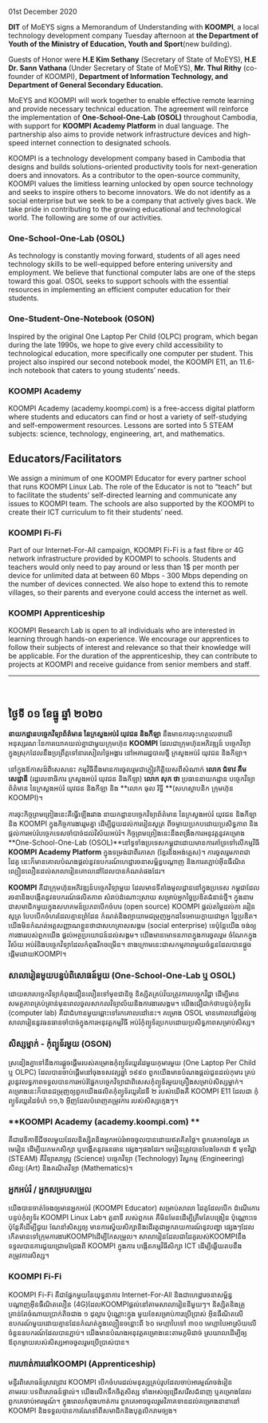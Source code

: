 01st December 2020

**DIT** of MoEYS signs a Memorandum of Understanding with **KOOMPI**, a local technology development company Tuesday afternoon at **the Department of Youth of the Ministry of Education, Youth and Sport**(new building).

Guests of Honor were **H.E Kim Sethany** (Secretary of State of MoEYS), **H.E Dr. Sann Vathana** (Under Secretary of State of MoEYS), **Mr. Thul Rithy** (co-founder of KOOMPI), **Department of Information Technology, and Department of General Secondary Education.**

MoEYS and KOOMPI will work together to enable effective remote learning and provide necessary technical education. The agreement will reinforce the implementation of **One-School-One-Lab (OSOL)** throughout Cambodia, with support for **KOOMPI Academy Platform** in dual language. The partnership also aims to provide network infrastructure devices and high-speed internet connection to designated schools. 

KOOMPI is a technology development company based in Cambodia that designs and builds solutions-oriented productivity tools for next-generation doers and innovators. As a contributor to the open-source community, KOOMPI values the limitless learning unlocked by open source technology and seeks to inspire others to become innovators. We do not identify as a social enterprise but we seek to be a company that actively gives back. We take pride in contributing to the growing educational and technological world. 
The following are some of our activities. 

### **One-School-One-Lab (OSOL)**
As technology is constantly moving forward, students of all ages need technology skills to be well-equipped before entering university and employment. We believe that functional computer labs are one of the steps toward this goal. OSOL seeks to support schools with the essential resources in implementing an efficient computer education for their students. 

### **One-Student-One-Notebook (OSON)**
Inspired by the original One Laptop Per Child (OLPC) program, which began during the late 1990s, we hope to give every child accessibility to technological education, more specifically one computer per student. This project also inspired our second notebook model, the KOOMPI E11, an 11.6-inch notebook that caters to young students’ needs. 


### **KOOMPI Academy**
KOOMPI Academy (academy.koompi.com) is a free-access digital platform where students and educators can find or host a variety of self-studying and self-empowerment resources. Lessons are sorted into 5 STEAM subjects: science, technology, engineering, art, and mathematics. 

## **Educators/Facilitators**
We assign a minimum of one KOOMPI Educator for every partner school that runs KOOMPI Linux Lab. The role of the Educator is not to “teach” but to facilitate the students’ self-directed learning and communicate any issues to KOOMPI team. The schools are also supported by the KOOMPI to create their ICT curriculum to fit their students’ need.

### **KOOMPI Fi-Fi**
Part of our Internet-For-All campaign, KOOMPI Fi-Fi is a fast fibre or 4G network infrastructure provided by KOOMPI to schools. Students and teachers would only need to pay around or less than 1$ per month per device for unlimited data at between 60 Mbps - 300 Mbps depending on the number of devices connected. We also hope to extend this to remote villages, so their parents and everyone could access the internet as well.

### **KOOMPI Apprenticeship**
KOOMPI Research Lab is open to all individuals who are interested in learning through hands-on experience. We encourage our apprentices to follow their subjects of interest and relevance so that their knowledge will be applicable. For the duration of the apprenticeship, they can contribute to projects at KOOMPI and receive guidance from senior members and staff. 

---

<br>

## ថ្ងៃទី ០១ ខែធ្នូ ឆ្នាំ ២០២០

**នាយកដ្ឋានបច្ចេកវិទ្យាព័ត៌មាន នៃក្រសួងអប់រំ យុវជន និងកីឡា** នឹងមានការចុះហត្ថលេខាលើ អនុស្សរណៈនៃការយោគយល់គ្នាជាមួយក្រុមហ៊ុន **KOOMPI** ដែលជាក្រុមហ៊ុនអភិវឌ្ឍន៍ បច្ចេកវិទ្យា ក្នុងស្រុកដែលនឹងប្រព្រឹត្តទៅនារសៀលថ្ងៃអង្គារ នៅអគាររដ្ឋបាលថ្មី ក្រសួងអប់រំ យុវជន និងកីឡា។

នៅក្នុងឪកាសដ៍ពិសេសនេះ កម្មវិធីនឹងមានការចូលរួមជាភ្ញៀវកិត្តិយសពីសំណាក់ **លោក ជំទាវ  គឹម សេដ្ឋានី** (រដ្ឋលេខាធិការ ក្រសួងអប់រំ យុវជន និងកីឡា) **លោក សុក ថា** ប្រធាននាយកដ្ឋាន​ បច្ចេកវិទ្យាព័ត៌មាន នៃក្រសួងអប់រំ យុវជន និង​កីឡា និង **លោក ធុល រិទ្ធី **(សហស្ថាបនិក ក្រុមហ៊ុន KOOMPI)។

ការចុះកិច្ចព្រមព្រៀងនេះគឺធ្វើឡើងរវាង នាយកដ្ឋានបច្ចេកវិទ្យាព័ត៌មាន នៃក្រសួងអប់រំ យុវជន និងកីឡា និង KOOMPI ក្នុងកិច្ចការងាររួមគ្នា ដើម្បីជួយដល់ការរៀនសូត្រ ពីចម្ងាយប្រកបដោយប្រសិទ្ធភាព និងផ្តល់ការអប់រំបច្ចេកទេសចាំបាច់ដល់វិស័យអប់រំ។ កិច្ចព្រមព្រៀងនេះនឹងពង្រឹងការអនុវត្តនូវគម្រោង **One-School-One-Lab (OSOL)**នៅទូទាំងប្រទេសកម្ពុជាដោយមានការគាំទ្រទៅលើកម្មវិធី **KOOMPI Academy Platform** ក្នុងទម្រង់ជាពីរភាសា (ខ្មែរនិងអង់គ្លេស)។ ការចូលរួមភាពជាដៃគូ នេះក៏មានគោលបំណងផ្តល់នូវឧបករណ៍ហេដ្ឋារចនាសម្ព័ន្ធបណ្តាញ និងការតភ្ជាប់អុីនធឺណិត ល្បឿនលឿនដល់សាលារៀនគោលដៅដែលបានកំណត់ផងដែរ។

**KOOMPI** គឺជាក្រុមហ៊ុនអភិវឌ្ឍន៍បច្ចេកវិទ្យាមួយ ដែលមានទីតាំងមូលដ្ឋាននៅក្នុងប្រទេស កម្ពុជាដែលរចនានិងបង្កើតនូវឧបករណ៍ផលិតភាព សំរាប់ដំណោះស្រាយ សម្រាប់អ្នកច្នៃប្រឌិតជំនាន់ថ្មី។ ក្នុងនាមជាសមាជិកមួយក្នុងសហគមន៍ប្រភពបើកចំហរ (open source) KOOMPI ផ្តល់តម្លៃដល់កា ររៀនសូត្រ បែបបើកចំហរដែលគ្មានព្រំដែន កំណត់និងព្យាយាមជម្រុញអ្នកដទៃអោយក្លាយជាអ្នក ច្នៃប្រឌិត។ យើងមិនកំណត់អត្តសញ្ញាណខ្លួនថាជាសហគ្រាសសង្គម (social enterprise) ទេប៉ុន្តែយើង ចង់ឲ្យការងាររបស់ពួកយើង ផ្តល់អត្ថប្រយោជន៍ដល់សង្គម។ យើងមានមោទនភាពក្នុងការចូលរួម ចំណែកក្នុងវិស័យ អប់រំនិងបច្ចេកវិទ្យាដែលកំពុងរីកចម្រើន។ 
ខាងក្រោមនេះជាសកម្មភាពមួយចំនួនដែលបានផ្តួចផ្តើមដោយKOOMPI។

### **សាលារៀនមួយបន្ទប់ពិសោធន៍មួយ (One-School-One-Lab ឬ OSOL)**

ដោយសារបច្ចេកវិទ្យាកំពុងជឿនលឿនទៅមុខជានិច្ច និស្សិតគ្រប់វ័យត្រូវការបច្ចេកវិជ្ជា ដើម្បីមាន សមត្ថភាពគ្រប់គ្រាន់មុនពេលចូលសាកលវិទ្យាល័យនិងការងារសង្គម។ យើងជឿជាក់ថាបន្ទប់កុំព្យូទ័រ (computer lab) គឺជាជំហានមួយឆ្ពោះទៅរកគោលដៅនេះ។ គម្រោង OSOL មានគោលដៅផ្តល់ឲ្យ សាលារៀននូវធនធានចាំបាច់ក្នុងការអនុវត្តកម្មវិធី អប់រំកុំព្យូទ័រប្រកបដោយប្រសិទ្ធភាពសម្រាប់សិស្ស។
 
### **សិស្សម្នាក់ - កុំព្យូទ័រមួយ (OSON)**

ស្រដៀងគ្នាទៅនឹងការផ្តួចផ្តើមរបស់គម្រោងកុំព្យូទ័រយួរដៃមួយកុមារមួយ (One Laptop Per Child ឬ OLPC) ដែលបានចាប់ផ្តើមនៅចុងទសវត្សឆ្នាំ ១៩៩០ ពួកយើងមានបំណងផ្តល់ជូនដល់កុមារ គ្រប់រូបនូវលទ្ធភាពទទួលបានការអប់រំផ្នែកបច្ចេកវិទ្យាជាពិសេសកុំព្យូទ័រមួយគ្រឿងសម្រាប់សិស្សម្នាក់។ គម្រោងនេះក៏បានជម្រុញឲ្យពួកយើងផលិតកុំព្យូទ័រយួរដៃទី ២ របស់យើងគឺ KOOMPI E11 ដែលជា កុំព្យូទ័រយួរដៃទំហំ ១១,៦ អ៊ីញដែលបំពេញតម្រូវការ របស់សិស្សក្មេងៗ។



 
### **KOOMPI Academy (academy.koompi.com) **

គឺជាវេទិកាឌីជីថលមួយដែលនិស្សិតនិងអ្នកអប់រំអាចចូលបានដោយឥតគិតថ្លៃ។ ពួកគេអាចស្វែង រកមេរៀន ដើម្បីយកមកសិក្សា ឬបង្កើតនូវធនធាន ផ្សេងៗផងដែរ។ មេរៀនត្រូវបានបែងចែកជា ៥ មុខវិជ្ជា (STEAM) គឺវិទ្យាសាស្ត្រ (Science) បច្ចេកវិទ្យា (Technology) វិស្វកម្ម (Engineering) សិល្បៈ(Art) និងគណិតវិទ្យា (Mathematics)។
 
### **អ្នកអប់រំ / អ្នកសម្របសម្រួល**

យើងបានចាត់ចែងឲ្យមានអ្នកអប់រំ (KOOMPI Educator) សម្រាប់សាលា ដៃគូដែលបើក ដំណើរការបន្ទប់កុំព្យូទ័រ KOOMPI Linux Lab។ តួនាទី របស់ពួកគេ គឺមិនមែនដើម្បីត្រឹមតែបង្រៀន ប៉ុណ្ណោះទេ ប៉ុន្តែគឺដើម្បីជួយ ណែនាំសិស្សឲ្យ មានការស័្វយសិក្សានិងដើរតួជាអ្នករាយការណ៍នូវបញ្ហា ផ្សេងៗដែលកើតមានទៅក្រុមការងារKOOMPIដើម្បីកែសម្រួល។
សាលារៀនដែលជាដៃគូរបស់KOOMPIនឹងទទួលបានការជួយជ្រោមជ្រែងពី KOOMPI ក្នុងការ បង្កើតកម្មវិធីសិក្សា ICT ដើម្បីឆ្លើយតបនឹងតម្រូវការសិស្ស។
 
### **KOOMPI Fi-Fi**

KOOMPI Fi-Fi គឺជាផ្នែកមួយនៃយុទ្ធនាការ Internet-For-All និងជាហេដ្ឋារចនាសម្ព័ន្ធ បណ្តាញអ៊ីនធឺណិតលឿន (4G)ដែលKOOMPIផ្តល់នៅតាមសាលារៀននីមួយៗ។
និស្សិតនិងគ្រូគ្រាន់តែចំណាយប្រាក់តិចជាង ១ ដុល្លារ ប៉ុណ្ណោះក្នុង មួយខែសម្រាប់ការប្រើប្រាស់ អ៊ិនធឺណិតលើឧបករណ៍មួយដោយគ្មានដែនកំណត់ក្នុងល្បឿនចន្លោះពី ៦០ មេហ្កាបៃទៅ ៣០០ មេហ្គាបៃអាស្រ័យលើចំនួនឧបករណ៍ដែលបានភ្ជាប់។ យើងមានបំណងអនុវត្តគម្រោងនេះតាមភូមិដាច់ ស្រយាលដើម្បីឲ្យឪពុកម្តាយរបស់សិស្សអាចចូលរួមប្រើប្រាស់បាន។


### **ការហាត់ការនៅKOOMPI (Apprenticeship)**

មន្ទីរពិសោធន៍ស្រាវជ្រាវ KOOMPI បើកចំហរដល់មនុស្សគ្រប់រូបដែលចាប់អារម្មណ៍ចង់រៀន តាមរយៈបទពិសោធន៍ផ្ទាល់។ យើងលើកទឹកចិត្តសិស្ស ទាំងអស់ឲ្យជ្រើសរើសជំនាញ ឬគម្រោងដែល ពួកគេចាប់អារម្មណ៍។ ក្នុងពេលកំពុងហាត់ការ ពួកគេអាចចូលរួមវិភាគទានដល់គម្រោងនានានៅ KOOMPI និងទទួលបានការណែនាំពីសមាជិកនិងបុគ្គលិករាមច្បង។

